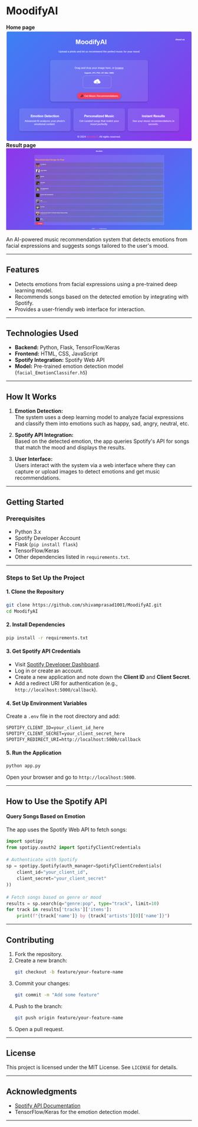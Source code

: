 
 # **MoodifyAI**
 **Home page**
 ![MoodifyAI Demo](https://raw.githubusercontent.com/shivamprasad1001/MoodifyAI/main/static/home.png)
 **Result page**
 ![MoodifyAI Result](https://github.com/shivamprasad1001/MoodifyAI/blob/main/static/result.png)

An AI-powered music recommendation system that detects emotions from facial expressions and suggests songs tailored to the user's mood.

---

## **Features**
- Detects emotions from facial expressions using a pre-trained deep learning model.
- Recommends songs based on the detected emotion by integrating with Spotify.
- Provides a user-friendly web interface for interaction.

---

## **Technologies Used**
- **Backend:** Python, Flask, TensorFlow/Keras
- **Frontend:** HTML, CSS, JavaScript
- **Spotify Integration:** Spotify Web API
- **Model:** Pre-trained emotion detection model (`facial_EmotionClassifer.h5`)

---

## **How It Works**
1. **Emotion Detection:**  
   The system uses a deep learning model to analyze facial expressions and classify them into emotions such as happy, sad, angry, neutral, etc.
   
2. **Spotify API Integration:**  
   Based on the detected emotion, the app queries Spotify's API for songs that match the mood and displays the results.

3. **User Interface:**  
   Users interact with the system via a web interface where they can capture or upload images to detect emotions and get music recommendations.

---

## **Getting Started**

### Prerequisites
- Python 3.x
- Spotify Developer Account
- Flask (`pip install flask`)
- TensorFlow/Keras
- Other dependencies listed in `requirements.txt`.

---

### **Steps to Set Up the Project**

#### **1. Clone the Repository**
```bash
git clone https://github.com/shivamprasad1001/MoodifyAI.git
cd MoodifyAI
```

#### **2. Install Dependencies**
```bash
pip install -r requirements.txt
```

#### **3. Get Spotify API Credentials**
- Visit [Spotify Developer Dashboard](https://developer.spotify.com/dashboard).
- Log in or create an account.
- Create a new application and note down the **Client ID** and **Client Secret**.
- Add a redirect URI for authentication (e.g., `http://localhost:5000/callback`).

#### **4. Set Up Environment Variables**
Create a `.env` file in the root directory and add:
```env
SPOTIFY_CLIENT_ID=your_client_id_here
SPOTIFY_CLIENT_SECRET=your_client_secret_here
SPOTIFY_REDIRECT_URI=http://localhost:5000/callback
```

#### **5. Run the Application**
```bash
python app.py
```
Open your browser and go to `http://localhost:5000`.

---

## **How to Use the Spotify API**

#### **Query Songs Based on Emotion**
The app uses the Spotify Web API to fetch songs:
```python
import spotipy
from spotipy.oauth2 import SpotifyClientCredentials

# Authenticate with Spotify
sp = spotipy.Spotify(auth_manager=SpotifyClientCredentials(
    client_id="your_client_id",
    client_secret="your_client_secret"
))

# Fetch songs based on genre or mood
results = sp.search(q="genre:pop", type="track", limit=10)
for track in results['tracks']['items']:
    print(f"{track['name']} by {track['artists'][0]['name']}")
```

---

## **Contributing**
1. Fork the repository.
2. Create a new branch:
   ```bash
   git checkout -b feature/your-feature-name
   ```
3. Commit your changes:
   ```bash
   git commit -m "Add some feature"
   ```
4. Push to the branch:
   ```bash
   git push origin feature/your-feature-name
   ```
5. Open a pull request.

---

## **License**
This project is licensed under the MIT License. See `LICENSE` for details.

---

## **Acknowledgments**
- [Spotify API Documentation](https://developer.spotify.com/documentation/web-api/)
- TensorFlow/Keras for the emotion detection model.

---
